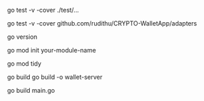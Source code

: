 go test -v -cover ./test/...


go test -v -cover github.com/rudithu/CRYPTO-WalletApp/adapters

go version

go mod init your-module-name

go mod tidy

go build
go build -o wallet-server

go build main.go

